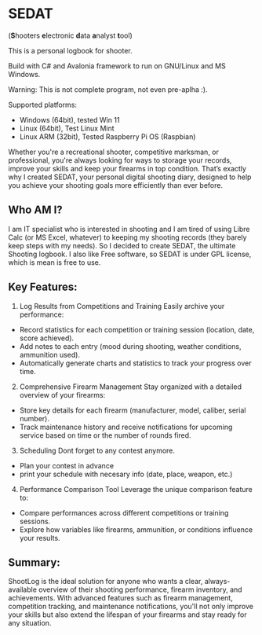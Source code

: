 # SEDAT

(**S**hooters **e**lectronic **d**ata **a**nalyst **t**ool)

This is a personal logbook for shooter.

Build with C# and Avalonia framework to run on GNU/Linux and MS Windows.

Warning: This is not complete program, not even pre-aplha :).

Supported platforms:
 - Windows (64bit), tested Win 11
 - Linux (64bit), Test Linux Mint
 - Linux ARM (32bit), Tested Raspberry Pi OS (Raspbian)


Whether you're a recreational shooter, competitive marksman, or professional, you're always looking for ways to storage your records, improve your skills and keep your firearms in top condition. That’s exactly why I created SEDAT, your personal digital shooting diary, designed to help you achieve your shooting goals more efficiently than ever before.

## Who AM I?
I am IT specialist who is interested in shooting and I am tired of using Libre Calc (or MS Excel, whatever) to keeping my shooting records (they barely keep steps with my needs). So I decided to create SEDAT, the ultimate Shooting logbook. I also like Free software, so SEDAT is under GPL license, which is mean is free to use.

## Key Features:

1. Log Results from Competitions and Training
Easily archive your performance:
- Record statistics for each competition or training session (location, date, score achieved).
- Add notes to each entry (mood during shooting, weather conditions, ammunition used).
- Automatically generate charts and statistics to track your progress over time.

2. Comprehensive Firearm Management
Stay organized with a detailed overview of your firearms:
- Store key details for each firearm (manufacturer, model, caliber, serial number).
- Track maintenance history and receive notifications for upcoming service based on time or the number of rounds fired.

3. Scheduling
Dont forget to any contest anymore.
- Plan your contest in advance
- print your schedule with necesary info (date, place, weapon, etc.)

4. Performance Comparison Tool
Leverage the unique comparison feature to:
- Compare performances across different competitions or training sessions.
- Explore how variables like firearms, ammunition, or conditions influence your results.


## Summary:
ShootLog is the ideal solution for anyone who wants a clear, always-available overview of their shooting performance, firearm inventory, and achievements. With advanced features such as firearm management, competition tracking, and maintenance notifications, you'll not only improve your skills but also extend the lifespan of your firearms and stay ready for any situation.